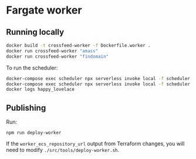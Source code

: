 
# Fargate worker

## Running locally

```bash
docker build -t crossfeed-worker -f Dockerfile.worker .
docker run crossfeed-worker "amass"
docker run crossfeed-worker "findomain"
```

To run the scheduler:

```bash
docker-compose exec scheduler npx serverless invoke local -f scheduler -d "censysIpv4"
docker-compose exec scheduler npx serverless invoke local -f scheduler && docker ps -a | head -n 2
docker logs happy_lovelace
```

## Publishing

Run:

```
npm run deploy-worker
```

If the `worker_ecs_repository_url` output from Terraform changes, you will need to modify `./src/tools/deploy-worker.sh`.
